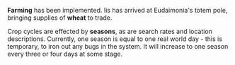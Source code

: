 <b>Farming</b> has been implemented. Iis has arrived at Eudaimonia's totem pole, bringing supplies of <b>wheat</b> to trade.

Crop cycles are effected by <b>seasons</b>, as are search rates and location descriptions. Currently, one season is equal to one real world day - this is temporary, to iron out any bugs in the system. It will increase to one season every three or four days at some stage.
